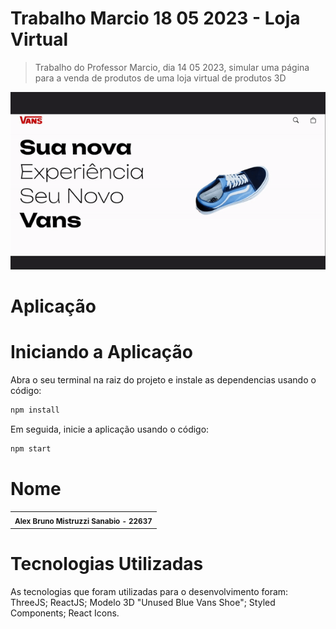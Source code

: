# Trabalho Marcio 18 05 2023 - Loja Virtual

> Trabalho do Professor Marcio, dia 14 05 2023, simular uma página para a venda de produtos de uma loja virtual de produtos 3D

<img src="./docs/trabalho.gif" alt="Preview da aplicação">

# Aplicação

# Iniciando a Aplicação

Abra o seu terminal na raiz do projeto e instale as dependencias usando o código:
```bash
npm install
```

Em seguida, inicie a aplicação usando o código:
```bash
npm start
```

# Nome

<table>
  <tr>
    <td align="center">
        <sub>
          <b>Alex Bruno Mistruzzi Sanabio - 22637</b>
        </sub>
      </a>
    </td>
  </tr>
</table>

# Tecnologias Utilizadas

As tecnologias que foram utilizadas para o desenvolvimento foram:
ThreeJS;
ReactJS;
Modelo 3D "Unused Blue Vans Shoe";
Styled Components;
React Icons.